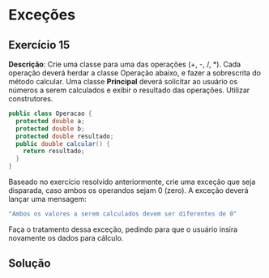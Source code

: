 # Exceções
## Exercício 15
**Descrição**: Crie uma classe para uma das operações (+, -, /, *). Cada operação deverá herdar a classe Operação abaixo, e fazer a sobrescrita do método calcular. Uma classe **Principal** deverá solicitar ao usuário os números a serem calculados e exibir o resultado das operações. Utilizar construtores.
~~~java
public class Operacao {
  protected double a;
  protected double b;
  protected double resultado;
  public double calcular() {
    return resultado;
  }
}
~~~
Baseado no exercício resolvido anteriormente, crie uma exceção que seja disparada, caso ambos os operandos sejam 0 (zero). A exceção deverá lançar uma mensagem:
~~~java
"Ambos os valores a serem calculados devem ser diferentes de 0"
~~~
Faça o tratamento dessa exceção, pedindo para que o usuário insira novamente os dados para cálculo.

## Solução
